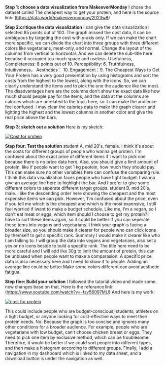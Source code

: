 **Step 1: choose a data visualization from MakeoverMonday**
I chose the dataset called The cheapest way to get your protein, and here is the source link: (https://data.world/makeovermonday/2023w8)

**Step 2:critique the data visualization**
I can give the data visualization I selected 85 points out of 100. The graph missed the cost data, it can be ambiguous by targeting the cost with y-axis only. If we can make the chart more specific, we can divide the chart into three groups with three different colors like vegetarians, meat-only, and normal. Change the layout of the columns from vertical to horizontal. And we can delete the sub-title here because it occupied too much space and useless. 
Usefulness, Completeness: 8 points out of 10. Perceptibility: 6. Truthfulness, Intuitiveness， Aesthetics： 10. Engagement：9.
The Cheapest Ways to Get Your Protein has a very good presentation by using histograms and sort the costs from the highest to the lowest, along with the icons. So, we can clearly understand the items and to pick the one the audience like the most. The disadvantages here are the columns don't show the exact data like how much should people pay for the items, and the data at the columns are calories which are unrelated to the topic here, so it can make the audience feel confused. I may clear the calories data to make the graph clearer and lighting the highest and the lowest columns in another color and give the real price above the bars.  

**Step 3: sketch out a solution**
Here is my sketch: <div class='tableauPlaceholder' id='viz1699997161319' style='position: relative'><noscript><a href='#'><img alt='Cost for protein ' src='https:&#47;&#47;public.tableau.com&#47;static&#47;images&#47;sk&#47;sketchforhw34&#47;1&#47;1_rss.png' style='border: none' /></a></noscript><object class='tableauViz'  style='display:none;'><param name='host_url' value='https%3A%2F%2Fpublic.tableau.com%2F' /> <param name='embed_code_version' value='3' /> <param name='site_root' value='' /><param name='name' value='sketchforhw34&#47;1' /><param name='tabs' value='no' /><param name='toolbar' value='yes' /><param name='static_image' value='https:&#47;&#47;public.tableau.com&#47;static&#47;images&#47;sk&#47;sketchforhw34&#47;1&#47;1.png' /> <param name='animate_transition' value='yes' /><param name='display_static_image' value='yes' /><param name='display_spinner' value='yes' /><param name='display_overlay' value='yes' /><param name='display_count' value='yes' /><param name='language' value='zh-CN' /></object></div>                
<script type='text/javascript'>                    var divElement = document.getElementById('viz1699997161319');                    
  var vizElement = divElement.getElementsByTagName('object')[0];                    
  vizElement.style.width='100%';vizElement.style.height=(divElement.offsetWidth*0.75)+'px';                    
  var scriptElement = document.createElement('script');                    
  scriptElement.src = 'https://public.tableau.com/javascripts/api/viz_v1.js';                    
  vizElement.parentNode.insertBefore(scriptElement, vizElement);                
</script>

**Step four: Test the solution**
student A, mid 20's, female.
I think it's about the costs for different groups of people who wanna get protein. I'm confused about the exact price of different items if I want to pick one because there is no price data here. Also, you should give a limit amount of protein, like if people want to get 1 kg peotein, how much they should pay. This can make sure no other variables here can confuse the comparing rule. I think this data visualization faces people who have tight budget. I wanna give an average line here to highlight the bar. And I prefer to give some different colors to seperate different target groups.
student B, mid 20's, male.
I like the descending order here showing the cheapest and the most expensive items we can pick. However, 1'm confused about the price, even if you tell me which is the cheapest and which is the most expensive, I still feel worried if Iwant to make a budget schedule. Like me, I'm a vegan, so I don't eat meat or eggs, which item should I choose to get my protein? I have to sort these items again, so it could be better if you can seperate these tems into vegans and vegetarians. I think your graph is facing a broader size, so you should make it clearer for people who can click icons by themself to get a specific rank.
Summary
I would make it clearer like who I am talking to. I will group the data into vegans and vegetarians, also set a yes or no icons beside to buld a specific rank. The title here need to be more careful and I will add like 30g to limit the amount of protein, this can be unbiased when people want to make a comparasion. A specific price data is also necessary here and I need to show it to people. Adding an average line could be better.Make some colors different can avoid aesthetic fatigue.

**Step five: Build your solution**
I followed the tutorial video and made some new changes base on that. Here is the referance link: (https://www.youtube.com/watch?v=-fsv56097MU)
And here is my work:
<div class='tableauPlaceholder' id='viz1699998845866' style='position: relative'><noscript><a href='#'><img alt='cost for protein ' src='https:&#47;&#47;public.tableau.com&#47;static&#47;images&#47;hw&#47;hw34_16999785449300&#47;costforprotein&#47;1_rss.png' style='border: none' /></a></noscript><object class='tableauViz'  style='display:none;'><param name='host_url' value='https%3A%2F%2Fpublic.tableau.com%2F' /> <param name='embed_code_version' value='3' /> <param name='site_root' value='' /><param name='name' value='hw34_16999785449300&#47;costforprotein' /><param name='tabs' value='no' /><param name='toolbar' value='yes' /><param name='static_image' value='https:&#47;&#47;public.tableau.com&#47;static&#47;images&#47;hw&#47;hw34_16999785449300&#47;costforprotein&#47;1.png' /> <param name='animate_transition' value='yes' /><param name='display_static_image' value='yes' /><param name='display_spinner' value='yes' /><param name='display_overlay' value='yes' /><param name='display_count' value='yes' /><param name='language' value='zh-CN' /></object></div>                
<script type='text/javascript'>                    
  var divElement = document.getElementById('viz1699998845866');                    
  var vizElement = divElement.getElementsByTagName('object')[0];                    
  if ( divElement.offsetWidth > 800 ) { vizElement.style.width='1366px';
                                       vizElement.style.height='795px';
                                      } else if ( divElement.offsetWidth > 500 ) { vizElement.style.width='1366px';vizElement.style.height='795px';
                                                                                 } else { vizElement.style.width='100%';vizElement.style.height='1077px';
                                                                                        }                     var scriptElement = document.createElement('script');
scriptElement.src = 'https://public.tableau.com/javascripts/api/viz_v1.js';                    
  vizElement.parentNode.insertBefore(scriptElement, vizElement);                
</script>

This could include people who are budget-conscious, students, athletes on a tight budget, or anyone looking for cost-effective ways to meet their protein needs. No. Because the graph is too concise and ignores many other conditions for a broader audience. For example, people who are vegetarians with low budget, can't choose chicken breast or eggs. They need to pick one item by exclusive method, which can be troublesome. Therefore, it would be better if we could sort people into different types, and then make a histogram according to different groups. Finally, I add a navigation in my dashboard which is linked to my data sheet, and a download button is under the navigation as well.
